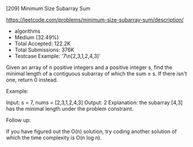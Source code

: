 [209] Minimum Size Subarray Sum  

https://leetcode.com/problems/minimum-size-subarray-sum/description/

* algorithms
* Medium (32.49%)
* Total Accepted:    122.2K
* Total Submissions: 376K
* Testcase Example:  '7\n[2,3,1,2,4,3]'

Given an array of n positive integers and a positive integer s, find the minimal length of a contiguous subarray of which the sum ≥ s. If there isn't one, return 0 instead.

Example: 


Input: s = 7, nums = [2,3,1,2,4,3]
Output: 2
Explanation: the subarray [4,3] has the minimal length under the problem constraint.

Follow up:

If you have figured out the O(n) solution, try coding another solution of which the time complexity is O(n log n). 


